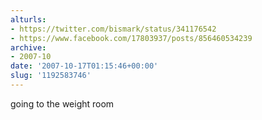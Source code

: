 ```yaml
---
alturls:
- https://twitter.com/bismark/status/341176542
- https://www.facebook.com/17803937/posts/856460534239
archive:
- 2007-10
date: '2007-10-17T01:15:46+00:00'
slug: '1192583746'
---
```


going to the weight room

